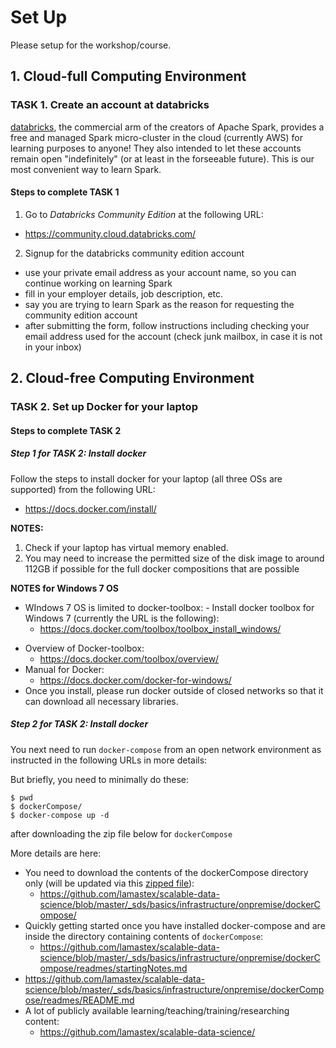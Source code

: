 # Set Up

Please setup for the workshop/course.

## 1. Cloud-full Computing Environment

### TASK 1. Create an account at databricks 

[databricks](https://databricks.com/), the commercial arm of the creators of Apache Spark, provides a free and managed Spark micro-cluster in the cloud (currently AWS) for learning purposes to anyone! 
They also intended to let these accounts remain open "indefinitely" (or at least in the forseeable future).
This is our most convenient way to learn Spark.

#### Steps to complete TASK 1

1. Go to *Databricks Community Edition* at the following URL:
  - https://community.cloud.databricks.com/
2. Signup for the databricks community edition account
  - use your private email address as your account name, so you can continue working on learning Spark
  - fill in your employer details, job description, etc.
  - say you are trying to learn Spark as the reason for requesting the community edition account
  - after submitting the form, follow instructions including checking your email address used for the account (check junk mailbox, in case it is not in your inbox)

## 2. Cloud-free Computing Environment

### TASK 2. Set up Docker for your laptop

#### Steps to complete TASK 2

##### Step 1 for TASK 2: Install docker

Follow the steps to install docker for your laptop (all three OSs are supported) from the following URL:

- https://docs.docker.com/install/

**NOTES:** 

1. Check if your laptop has virtual memory enabled.
2. You may need to increase the permitted size of the disk image to around 112GB if possible for the full docker compositions that are possible

**NOTES for Windows 7 OS**

* WIndows 7 OS is limited to docker-toolbox:
- Install docker toolbox for Windows 7 (currently the URL is the following):
  - https://docs.docker.com/toolbox/toolbox_install_windows/
- Overview of Docker-toolbox:
  - https://docs.docker.com/toolbox/overview/
- Manual for Docker:
  - https://docs.docker.com/docker-for-windows/
- Once you install, please run docker outside of closed networks so that it can download all necessary libraries.

##### Step 2 for TASK 2: Install docker

You next need to run `docker-compose` from an open network environment as instructed in the following URLs in more details:

But briefly, you need to minimally do these:
```
$ pwd
$ dockerCompose/
$ docker-compose up -d
```
after downloading the zip file below for `dockerCompose`

More details are here:

- You need to download the contents of the dockerCompose directory only (will be updated via this [zipped file]()):
  - https://github.com/lamastex/scalable-data-science/blob/master/_sds/basics/infrastructure/onpremise/dockerCompose/
- Quickly getting started once you have installed docker-compose and are inside the directory containing contents of `dockerCompose`:
  - https://github.com/lamastex/scalable-data-science/blob/master/_sds/basics/infrastructure/onpremise/dockerCompose/readmes/startingNotes.md 
- https://github.com/lamastex/scalable-data-science/blob/master/_sds/basics/infrastructure/onpremise/dockerCompose/readmes/README.md 
- A lot of publicly available learning/teaching/training/researching content:
  - https://github.com/lamastex/scalable-data-science/
 

